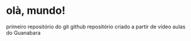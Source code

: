 # olà, mundo!
 primeiro repositório do git github
 repositório criado a partir de vídeo aulas do Guanabara 

